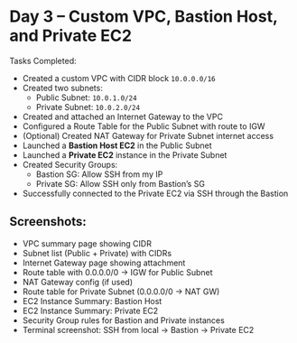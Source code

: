# Day 3 – Custom VPC, Bastion Host, and Private EC2

Tasks Completed:
- Created a custom VPC with CIDR block `10.0.0.0/16`
- Created two subnets:
  - Public Subnet: `10.0.1.0/24`
  - Private Subnet: `10.0.2.0/24`
- Created and attached an Internet Gateway to the VPC
- Configured a Route Table for the Public Subnet with route to IGW
- (Optional) Created NAT Gateway for Private Subnet internet access
- Launched a **Bastion Host EC2** in the Public Subnet
- Launched a **Private EC2** instance in the Private Subnet
- Created Security Groups:
  - Bastion SG: Allow SSH from my IP
  - Private SG: Allow SSH only from Bastion’s SG
- Successfully connected to the Private EC2 via SSH through the Bastion

## Screenshots:
- VPC summary page showing CIDR
- Subnet list (Public + Private) with CIDRs
- Internet Gateway page showing attachment
- Route table with 0.0.0.0/0 → IGW for Public Subnet
- NAT Gateway config (if used)
- Route table for Private Subnet (0.0.0.0/0 → NAT GW)
- EC2 Instance Summary: Bastion Host
- EC2 Instance Summary: Private EC2
- Security Group rules for Bastion and Private instances
- Terminal screenshot: SSH from local → Bastion → Private EC2
